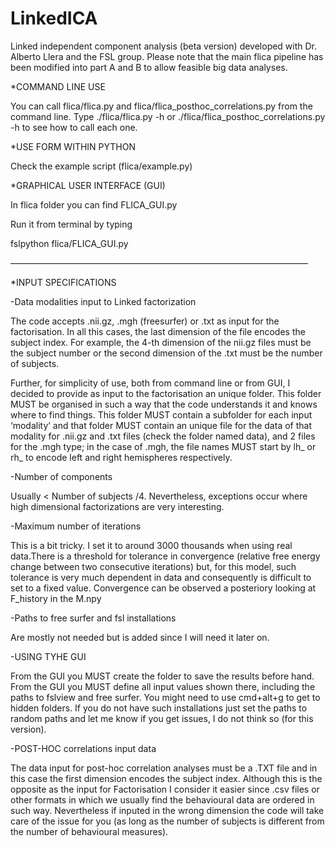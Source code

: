 # LinkedICA
Linked independent component analysis (beta version) developed with Dr. Alberto Llera and the FSL group. Please note that the main flica pipeline has been modified into part A and B to allow feasible big data analyses.


*COMMAND LINE USE

You can call flica/flica.py and flica/flica_posthoc_correlations.py from the command line.
Type ./flica/flica.py -h or ./flica/flica_posthoc_correlations.py -h to see how to call each one. 

*USE FORM WITHIN PYTHON

Check the example script (flica/example.py)


*GRAPHICAL USER INTERFACE (GUI)

In flica folder you can find FLICA_GUI.py

Run it from terminal by typing 

fslpython flica/FLICA_GUI.py

——————————————————————————————————

*INPUT SPECIFICATIONS

-Data modalities input to Linked factorization

The code accepts .nii.gz, .mgh (freesurfer) or .txt as input for the factorisation.
In all this cases, the last dimension of the file encodes the subject index. 
For example, the 4-th dimension of the nii.gz files must be the subject number or the second dimension of the .txt must be the number of subjects. 

Further, for simplicity of use, both from command line or from GUI, I decided to provide as input to the factorisation an unique folder. This folder MUST be organised in such a way that the code understands it and knows where to find things. This folder MUST contain a subfolder for each input ‘modality’ and that folder MUST contain an unique file for the data of that modality for .nii.gz and .txt files (check the folder named data), and 2 files for the .mgh type; in the case of .mgh, the file names MUST start by lh_ or rh_ to encode left and right hemispheres respectively.

-Number of components

Usually < Number of subjects /4. Nevertheless, exceptions occur where high dimensional factorizations are very interesting.


-Maximum number of iterations

This is a bit tricky. I set it to around 3000 thousands when using real data.There is a threshold for tolerance in convergence (relative free energy change between two consecutive iterations) but, for this model, such tolerance is very much dependent in data and consequently is difficult to set to a fixed value. Convergence can be observed a posteriory looking at F_history in the M.npy

-Paths to free surfer and fsl installations

Are mostly not needed but is added since I will need it later on. 

-USING TYHE GUI

From the GUI you MUST create the folder to save the results before hand.
From the GUI you MUST define all input values shown there, including the paths to fslview and free surfer. You might need to use cmd+alt+g to get to hidden folders. If you do not have such installations just set the paths to random paths and let me know if you get issues, I do not think so (for this version). 


-POST-HOC correlations input data

The data input for post-hoc correlation analyses must be a .TXT file and in this case the first dimension encodes the subject index. Although this is the opposite as the input for 
Factorisation I consider it easier since .csv files or other formats in which we usually find the behavioural data are ordered in such way. Nevertheless if inputed in the wrong dimension the code will take care of the issue for you (as long as the number of subjects is different from the number of behavioural measures). 


